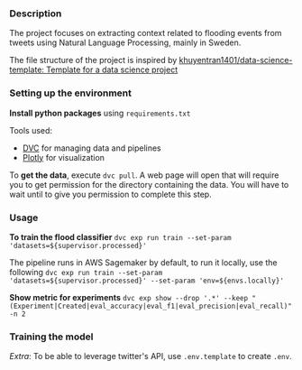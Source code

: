 ### Description

The project focuses on extracting context related to flooding events from tweets
using Natural Language Processing, mainly in Sweden.

The file structure of the project is inspired by [khuyentran1401/data-science-template: Template for a data science project](https://github.com/khuyentran1401/data-science-template)
### Setting up the environment

**Install python packages** using `requirements.txt`

Tools used: 
- [DVC](https://dvc.org/) for managing data and pipelines
- [Plotly](https://plotly.com/dash/) for visualization

To **get the data**, execute `dvc pull`. A web page will open that will require you
to get permission for the directory containing the data. You will have to wait
until to give you permission to complete this step.

### Usage

**To train the flood classifier**
`dvc exp run train --set-param 'datasets=${supervisor.processed}'`

The pipeline runs in AWS Sagemaker by default, to run it locally, use the
following
`dvc exp run train --set-param 'datasets=${supervisor.processed}' --set-param 'env=${envs.locally}'`

**Show metric for experiments**
`dvc exp show --drop '.*' --keep "(Experiment|Created|eval_accuracy|eval_f1|eval_precision|eval_recall)" -n 2`


### Training the model

*Extra*: 
To be able to leverage twitter's API, use `.env.template` to create `.env`.


